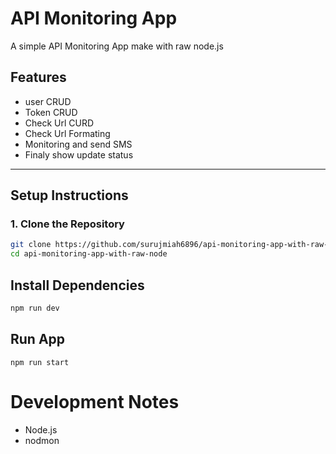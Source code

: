 # API Monitoring App 
A simple API Monitoring App make with raw node.js

## Features
- user CRUD
- Token CRUD
- Check Url CURD
- Check Url Formating
- Monitoring and send SMS
- Finaly show update status

---

## Setup Instructions

### 1. Clone the Repository

```bash
git clone https://github.com/surujmiah6896/api-monitoring-app-with-raw-node.git
cd api-monitoring-app-with-raw-node
```


## Install Dependencies

```bash
npm run dev
```

## Run App
```
npm run start
```

# Development Notes
- Node.js
- nodmon

